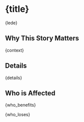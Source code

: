 # {title}

{lede}

## Why This Story Matters

{context}

## Details

{details}

## Who is Affected

{who_benefits}

{who_loses}


